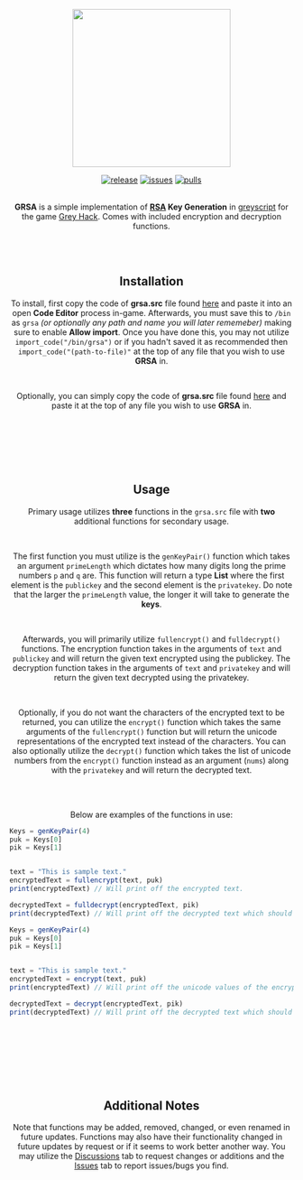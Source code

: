 
<p align="center">
    <img src="https://github.com/user-attachments/assets/cec56db6-eecb-44ea-9cab-1c7f8ed59575"
        height="280">
</p>
<p align="center">
<a href="https://github.com/irtsa-dev/grsa/releases/tag/v1.0.0">
        <img src="https://img.shields.io/badge/release-1.0.0-brightgreen"
            alt="release"></a>
<a href="https://github.com/irtsa-dev/grsa/issues">
        <img src="https://custom-icon-badges.demolab.com/github/issues-raw/irtsa-dev/grsa?logo=issue"
            alt="issues"></a>
<a href="https://github.com/irtsa-dev/grsa/pulls">
        <img src="https://custom-icon-badges.demolab.com/github/issues-pr/irtsa-dev/grsa?logo=git-pull-request"
            alt="pulls"></a>
</p>
<p align="center">
<br />
<b>GRSA</b> is a simple implementation of <b><a href="https://en.wikipedia.org/wiki/RSA_(cryptosystem)">RSA</a> Key Generation</b> in <a href="https://codedocs.ghtools.xyz">greyscript</a> for the game <a href="https://store.steampowered.com/app/605230/Grey_Hack">Grey Hack</a>. Comes with included encryption and decryption functions.
</p>
<br />
<br />
<h2 align="center">Installation</h2>
<p align="center">
To install, first copy the code of <b>grsa.src</b> file found <a href="https://github.com/irtsa-dev/grsa/blob/main/grsa/grsa.src">here</a> and paste it into an open <b>Code Editor</b> process in-game. Afterwards, you must save this to <code>/bin</code> as <code>grsa</code> <i>(or optionally any path and name you will later rememeber)</i> making sure to enable <b>Allow import</b>. Once you have done this, you may not utilize <code>import_code("/bin/grsa")</code> or if you hadn't saved it as recommended then <code>import_code("(path-to-file)"</code> at the top of any file that you wish to use <b>GRSA</b> in.
</p>
<br />
<p align="center">
Optionally, you can simply copy the code of <b>grsa.src</b> file found <a href="https://github.com/irtsa-dev/grsa/blob/main/grsa/grsa.src">here</a> and paste it at the top of any file you wish to use <b>GRSA</b> in.
</p>
<br />
<br />
<br />
<br />
<br />
<h2 align="center">Usage</h2>
<p align="center">
Primary usage utilizes <b>three</b> functions in the <code>grsa.src</code> file with <b>two</b> additional functions for secondary usage.
</p>
<br />
<p align="center">
The first function you must utilize is the <code>genKeyPair()</code> function which takes an argument <code>primeLength</code> which dictates how many digits long the prime numbers <code>p</code> and <code>q</code> are. This function will return a type <b>List</b> where the first element is the <code>publickey</code> and the second element is the <code>privatekey</code>. Do note that the larger the <code>primeLength</code> value, the longer it will take to generate the <b>keys</b>.
</p>
<br />
<p align="center">
Afterwards, you will primarily utilize <code>fullencrypt()</code> and <code>fulldecrypt()</code> functions. The encryption function takes in the arguments of <code>text</code> and <code>publickey</code> and will return the given text encrypted using the publickey. The decryption function takes in the arguments of <code>text</code> and <code>privatekey</code> and will return the given text decrypted using the privatekey.
</p>
<br />
<p align="center">
Optionally, if you do not want the characters of the encrypted text to be returned, you can utilize the <code>encrypt()</code> function which takes the same arguments of the <code>fullencrypt()</code> function but will return the unicode representations of the encrypted text instead of the characters. You can also optionally utilize the <code>decrypt()</code> function which takes the list of unicode numbers from the <code>encrypt()</code> function instead as an argument (<code>nums</code>) along with the <code>privatekey</code> and will return the decrypted text.
</p>
<br />
<br />
<p align="center">
Below are examples of the functions in use:
</p>

```js
Keys = genKeyPair(4)
puk = Keys[0]
pik = Keys[1]


text = "This is sample text."
encryptedText = fullencrypt(text, puk)
print(encryptedText) // Will print off the encrypted text.

decryptedText = fulldecrypt(encryptedText, pik)
print(decryptedText) // Will print off the decrypted text which should be the same as the original text.
```
```js
Keys = genKeyPair(4)
puk = Keys[0]
pik = Keys[1]


text = "This is sample text."
encryptedText = encrypt(text, puk)
print(encryptedText) // Will print off the unicode values of the encrypted text

decryptedText = decrypt(encryptedText, pik)
print(decryptedText) // Will print off the decrypted text which should be the same as the original text.
```
<br />
<br />
<br />
<br />
<br />
<br />
<h2 align="center">Additional Notes</h2>
<p align="center">
Note that functions may be added, removed, changed, or even renamed in future updates. Functions may also have their functionality changed in future updates by request or if it seems to work better another way. You may utilize the <a href="https://github.com/irtsa-dev/grsa/discussions">Discussions</a> tab to request changes or additions and the <a href="https://github.com/irtsa-dev/grsa/issues">Issues</a> tab to report issues/bugs you find.
